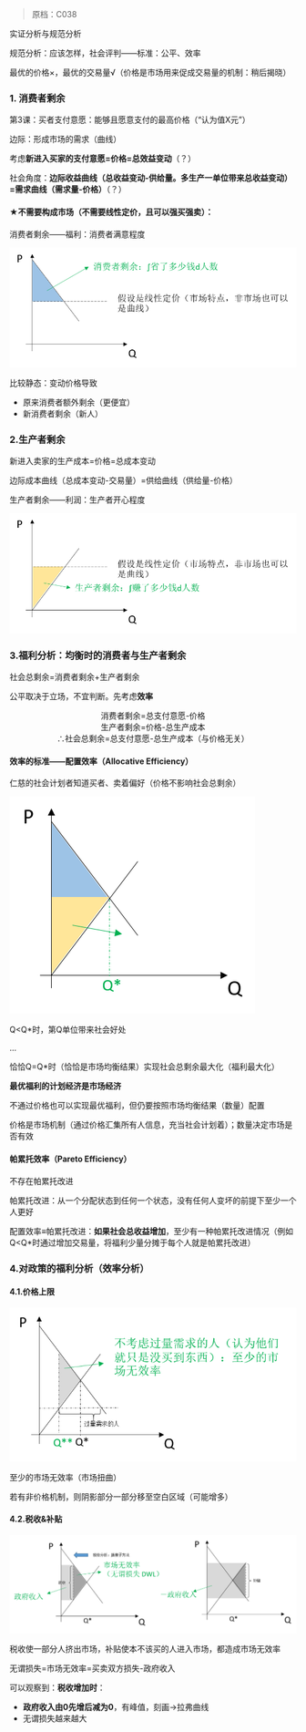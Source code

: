 > 原档：C038

实证分析与规范分析

规范分析：应该怎样，社会评判——标准：公平、效率

最优的价格×，最优的交易量√（价格是市场用来促成交易量的机制：稍后揭晓）

### 1. 消费者剩余

第3课：买者支付意愿：能够且愿意支付的最高价格（“认为值X元”）

边际：形成市场的需求（曲线）

考虑**新进入买家的支付意愿=价格=总效益变动**（？）

社会角度：**边际收益曲线（总收益变动-供给量。多生产一单位带来总收益变动）=需求曲线（需求量-价格）**（？）

#### ★不需要构成市场（不需要线性定价，且可以强买强卖）：

消费者剩余——福利：消费者满意程度

![](C038.png)

比较静态：变动价格导致

- 原来消费者额外剩余（更便宜）
- 新消费者剩余（新人）

### 2.生产者剩余

新进入卖家的生产成本=价格=总成本变动

边际成本曲线（总成本变动-交易量）=供给曲线（供给量-价格）

生产者剩余——利润：生产者开心程度

![](C038-1.png)

### 3.福利分析：均衡时的消费者与生产者剩余

社会总剩余=消费者剩余+生产者剩余

公平取决于立场，不宜判断。先考虑**效率**

<center>消费者剩余=总支付意愿-价格</center>

<center>生产者剩余=价格-总生产成本</center>

<center>∴社会总剩余=总支付意愿-总生产成本（与价格无关）</center>

#### 效率的标准——配置效率（Allocative Efficiency）

仁慈的社会计划者知道买者、卖着偏好（价格不影响社会总剩余）

![](C038-2.png)

Q<Q*时，第Q单位带来社会好处

...

恰恰Q=Q*时（恰恰是市场均衡结果）实现社会总剩余最大化（福利最大化）

**最优福利的计划经济是市场经济**

不通过价格也可以实现最优福利，但仍要按照市场均衡结果（数量）配置

价格是市场机制（通过价格汇集所有人信息，充当社会计划着）；数量决定市场是否有效

#### 帕累托效率（Pareto Efficiency）

不存在帕累托改进

帕累托改进：从一个分配状态到任何一个状态，没有任何人变坏的前提下至少一个人更好

配置效率≡帕累托改进：**如果社会总收益增加**，至少有一种帕累托改进情况（例如Q<Q*时通过增加交易量，将福利少量分摊于每个人就是帕累托改进）

### 4.对政策的福利分析（效率分析）

#### 4.1.价格上限

![](C038-3.png)

至少的市场无效率（市场扭曲）

若有非价格机制，则阴影部分一部分移至空白区域（可能增多）

#### 4.2.税收&补贴

![](C038-4.png)

税收使一部分人挤出市场，补贴使本不该买的人进入市场，都造成市场无效率

无谓损失=市场无效率=买卖双方损失-政府收入

可以观察到：**税收增加时**：

- **政府收入由0先增后减为0**，有峰值，刻画→拉弗曲线
- 无谓损失越来越大

